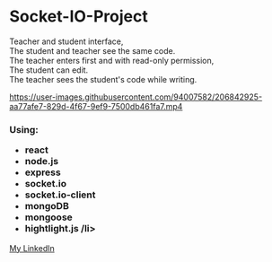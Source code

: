 # Socket-IO-Project
<p>
Teacher and student interface, </br>
The student and teacher see the same code. </br>
The teacher enters first and with read-only permission, </br>
The student can edit. </br>
The teacher sees the student's code while writing. </br>

https://user-images.githubusercontent.com/94007582/206842925-aa77afe7-829d-4f67-9ef9-7500db461fa7.mp4


<h3>
Using:
<ul>
<li> react </li> 
<li>node.js </li>
<li> express</li>
<li>socket.io</li>
<li>socket.io-client</li>
<li>mongoDB</li>
<li> mongoose</li>
<li> hightlight.js /li>
</ul>
</h3>
<a href='https://www.linkedin.com/in/maya-koma-821179235/'> My LinkedIn </a>
</p>
